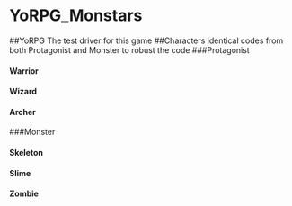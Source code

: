 # YoRPG_Monstars
##YoRPG
The test driver for this game
##Characters
identical codes from both Protagonist and Monster to robust the code
###Protagonist
#### Warrior
#### Wizard
#### Archer
###Monster
#### Skeleton
#### Slime 
#### Zombie
